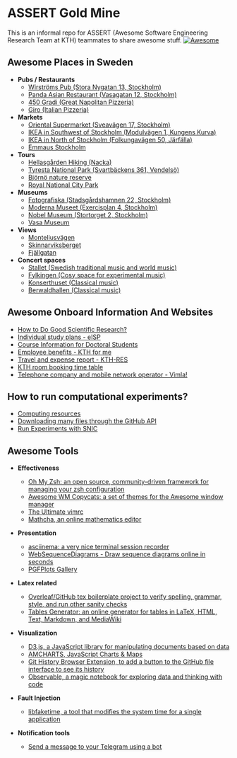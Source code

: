 # ASSERT Gold Mine
This is an informal repo for ASSERT (Awesome Software Engineering Research Team at KTH) teammates to share awesome stuff. [![Awesome](https://cdn.rawgit.com/sindresorhus/awesome/d7305f38d29fed78fa85652e3a63e154dd8e8829/media/badge.svg)](https://github.com/sindresorhus/awesome)

## Awesome Places in Sweden

- **Pubs / Restaurants**  
  - [Wirströms Pub (Stora Nygatan 13, Stockholm)](https://goo.gl/maps/McA4gtR1VzsWoQxM7)  
  - [Panda Asian Restaurant (Vasagatan 12, Stockholm)](https://goo.gl/maps/vnDAGXa9TcKDJbvo9)  
  - [450 Gradi (Great Napolitan Pizzeria)](https://goo.gl/maps/CFoSTT3Rrc3gEeSS8)  
  - [Giro (Italian Pizzeria)](https://goo.gl/maps/beFPJbHChKAgZxtk9)  
- **Markets**  
  - [Oriental Supermarket (Sveavägen 17, Stockholm)](https://goo.gl/maps/zxeGxJAbT9TVY4sMA)  
  - [IKEA in Southwest of Stockholm (Modulvägen 1, Kungens Kurva)](https://goo.gl/maps/DNLU52iap12hnmze8)  
  - [IKEA in North of Stockholm (Folkungavägen 50, Järfälla)](https://goo.gl/maps/rEGtty5nqCzRAg9M9)
  - [Emmaus Stockholm](https://goo.gl/maps/1kK6UqBLQL1fbAEm9)
- **Tours**  
  - [Hellasgården Hiking (Nacka)](https://goo.gl/maps/fFJC2z4Q2t5LZES17)  
  - [Tyresta National Park (Svartbäckens 361, Vendelsö)](https://goo.gl/maps/249QELkPHmG4TisF6)
  - [Björnö nature reserve](https://goo.gl/maps/rxFxtTrSocP7um8U7)
  - [Royal National City Park](https://goo.gl/maps/uVsu1BqfqfmA2wJv9)
- **Museums**  
  - [Fotografiska (Stadsgårdshamnen 22, Stockholm)](https://goo.gl/maps/cfbdAh1LhbxgnSTA6)  
  - [Moderna Museet (Exercisplan 4, Stockholm)](https://goo.gl/maps/aZ2xWBPLidsSyGrF9)  
  - [Nobel Museum (Stortorget 2, Stockholm)](https://goo.gl/maps/5f59VnD5aVTPKGcu9)
  - [Vasa Museum](https://www.vasamuseet.se/en)
- **Views**
  - [Monteliusvägen](https://goo.gl/maps/FyWLr49FCxiRpvdQ9)
  - [Skinnarviksberget](https://goo.gl/maps/cyQ5cjnai5JUrzP67)
  - [Fjällgatan](https://goo.gl/maps/LX1f3KVeMJadieCy5)
- **Concert spaces**
  - [Stallet (Swedish traditional music and world music)](https://stallet.st/en/)
  - [Fylkingen (Cosy space for experimental music)](https://fylkingen.se/)
  - [Konserthuset (Classical music)](https://www.konserthuset.se/en)
  - [Berwaldhallen (Classical music)](https://www.berwaldhallen.se/en/)

## Awesome Onboard Information And Websites

- [How to Do Good Scientific Research?](https://www.monperrus.net/martin/research-skills)  
- [Individual study plans - eISP](https://eisp.sys.kth.se/)  
- [Course Information for Doctoral Students](docs/course-information.md)
- [Employee benefits - KTH for me](https://intra.kth.se/en/anstallning/anstallningsvillkor/personalformaner-kth-for-mig-1.365793)  
- [Travel and expense report - KTH-RES](https://kth.ebuilder.se)  
- [KTH room booking time table](https://cloud.timeedit.net/kth/web/public01/)
- [Telephone company and mobile network operator - Vimla!](https://vimla.se/?202001280842527775)

## How to run computational experiments?

- [Computing resources](docs/compute.md)
- [Downloading many files through the GitHub API](docs/workaround-github-api.md)
- [Run Experiments with SNIC](docs/snic-run-experiments.md)

## Awesome Tools

- **Effectiveness**  
  - [Oh My Zsh: an open source, community-driven framework for managing your zsh configuration](https://github.com/robbyrussell/oh-my-zsh)  
  - [Awesome WM Copycats: a set of themes for the Awesome window manager](https://github.com/lcpz/awesome-copycats)  
  - [The Ultimate vimrc](https://github.com/amix/vimrc)
  - [Mathcha, an online mathematics editor](https://www.mathcha.io/)
- **Presentation**  
  - [asciinema: a very nice terminal session recorder](https://github.com/asciinema/asciinema)  
  - [WebSequenceDiagrams - Draw sequence diagrams online in seconds](https://www.websequencediagrams.com/)  
  - [PGFPlots Gallery](http://pgfplots.sourceforge.net/gallery.html)  
- **Latex related**
  - [Overleaf/GitHub tex boilerplate project to verify spelling, grammar, style, and run other sanity checks](https://github.com/Jacarte/autocheck-latex-boilerplate)  
  - [Tables Generator: an online generator for tables in LaTeX, HTML, Text, Markdown, and MediaWiki](https://www.tablesgenerator.com/)  
- **Visualization**  
  - [D3.js, a JavaScript library for manipulating documents based on data](https://d3js.org/)  
  - [AMCHARTS, JavaScript Charts & Maps](https://www.amcharts.com/)  
  - [Git History Browser Extension, to add a button to the GitHub file interface to see its history](https://github.com/LuisReinoso/git-history-browser-extension)  
  - [Observable, a magic notebook for exploring data and thinking with code](https://observablehq.com/)
- **Fault Injection**  
  - [libfaketime, a tool that modifies the system time for a single application](https://github.com/wolfcw/libfaketime)
  
- **Notification tools**
  - [Send a message to your Telegram using a bot](https://solvit.io/0f9c61a)
  
  
  
